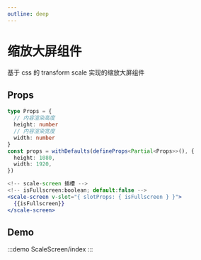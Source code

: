 ```yaml
---
outline: deep
---
```


# 缩放大屏组件

基于 css 的 transform scale 实现的缩放大屏组件

## Props

```ts
type Props = {
  // 内容渲染高度
  height: number
  // 内容渲染宽度
  width: number
}
const props = withDefaults(defineProps<Partial<Props>>(), {
  height: 1080,
  width: 1920,
})
```

```jsx
<!-- scale-screen 插槽 -->
<!-- isFullscreen:boolean; default:false -->
<scale-screen v-slot="{ slotProps: { isFullscreen } }">
  {{isFullscreen}}
</scale-screen>
```

## Demo

:::demo
ScaleScreen/index
:::
